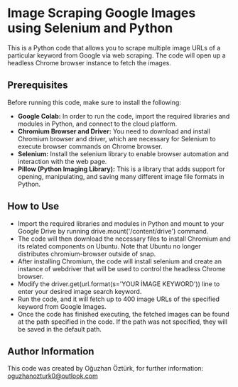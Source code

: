 
# Image Scraping Google Images using Selenium and Python

This is a Python code that allows you to scrape multiple image URLs of a particular keyword from Google via web scraping. The code will open up a headless Chrome browser instance to fetch the images.

## Prerequisites

Before running this code, make sure to install the following:

- **Google Colab:** In order to run the code, import the required libraries and modules in Python, and connect to the cloud platform.
- **Chromium Browser and Driver:** You need to download and install Chromium browser and driver, which are necessary for Selenium to execute browser commands on Chrome browser.
- **Selenium:** Install the selenium library to enable browser automation and interaction with the web page.
- **Pillow (Python Imaging Library):** This is a library that adds support for opening, manipulating, and saving many different image file formats in Python.

## How to Use

* Import the required libraries and modules in Python and mount to your Google Drive by running drive.mount('/content/drive') command.
* The code will then download the necessary files to install Chromium and its related components on Ubuntu. Note that Ubuntu no longer distributes chromium-browser outside of snap.
* After installing Chromium, the code will install selenium and create an instance of webdriver that will be used to control the headless Chrome browser.
* Modify the driver.get(url.format(s='YOUR İMAGE KEYWORD')) line to enter your desired image search keyword.
* Run the code, and it will fetch up to 400 image URLs of the specified keyword from Google Images.
* Once the code has finished executing, the fetched images can be found at the path specified in the code. If the path was not specified, they will be saved in the default path.
## Author Information
This code was created by Oğuzhan Öztürk, for further information: oguzhanozturk0@outlook.com
